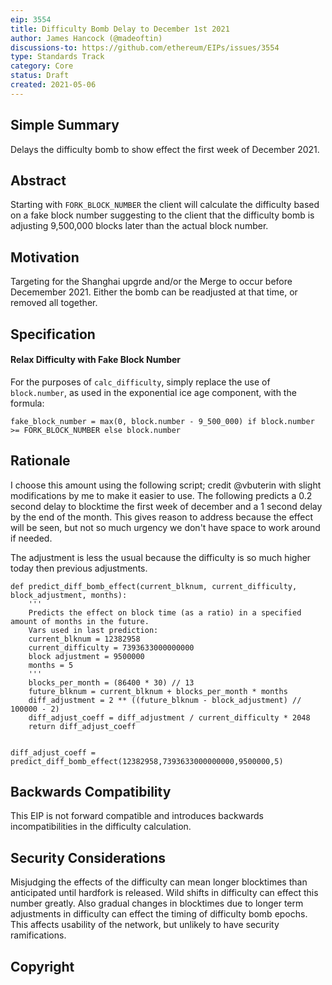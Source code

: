 ```yaml
---
eip: 3554
title: Difficulty Bomb Delay to December 1st 2021
author: James Hancock (@madeoftin)
discussions-to: https://github.com/ethereum/EIPs/issues/3554
type: Standards Track
category: Core
status: Draft
created: 2021-05-06
---
```


## Simple Summary
Delays the difficulty bomb to show effect the first week of December 2021.

## Abstract
Starting with `FORK_BLOCK_NUMBER` the client will calculate the difficulty based on a fake block number suggesting to the client that the difficulty bomb is adjusting 9,500,000 blocks later than the actual block number.

## Motivation
Targeting for the Shanghai upgrde and/or the Merge to occur before Decemember 2021. Either the bomb can be readjusted at that time, or removed all together.

## Specification
#### Relax Difficulty with Fake Block Number
For the purposes of `calc_difficulty`, simply replace the use of `block.number`, as used in the exponential ice age component, with the formula:

    fake_block_number = max(0, block.number - 9_500_000) if block.number >= FORK_BLOCK_NUMBER else block.number

## Rationale

I choose this amount using the following script; credit @vbuterin with slight modifications by me to make it easier to use. The following predicts a 0.2 second delay to blocktime the first week of december and a 1 second delay by the end of the month. This gives reason to address because the effect will be seen, but not so much urgency we don't have space to work around if needed.

The adjustment is less the usual because the difficulty is so much higher today then previous adjustments.

```
def predict_diff_bomb_effect(current_blknum, current_difficulty, block_adjustment, months):
    '''
    Predicts the effect on block time (as a ratio) in a specified amount of months in the future.
    Vars used in last prediction:
    current_blknum = 12382958
    current_difficulty = 7393633000000000
    block adjustment = 9500000
    months = 5
    '''
    blocks_per_month = (86400 * 30) // 13
    future_blknum = current_blknum + blocks_per_month * months
    diff_adjustment = 2 ** ((future_blknum - block_adjustment) // 100000 - 2)
    diff_adjust_coeff = diff_adjustment / current_difficulty * 2048
    return diff_adjust_coeff 


diff_adjust_coeff = predict_diff_bomb_effect(12382958,7393633000000000,9500000,5)
```

## Backwards Compatibility
This EIP is not forward compatible and introduces backwards incompatibilities in the difficulty calculation.

## Security Considerations
Misjudging the effects of the difficulty can mean longer blocktimes than anticipated until hardfork is released. Wild shifts in difficulty can effect this number greatly. Also gradual changes in blocktimes due to longer term adjustments in difficulty can effect the timing of difficulty bomb epochs. This affects usability of the network, but unlikely to have security ramifications.

## Copyright
